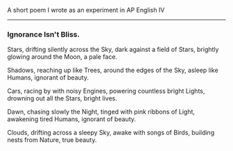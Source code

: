 A short poem I wrote as an experiment in AP English IV

---

### Ignorance Isn't Bliss.

Stars, drifting silently across the
Sky, dark against a field of
Stars, brightly glowing around the
Moon, a pale face.

Shadows, reaching up like
Trees, around the edges of the
Sky, asleep like
Humans, ignorant of beauty.

Cars, racing by with noisy
Engines, powering countless bright
Lights, drowning out all the
Stars, bright lives.

Dawn, chasing slowly the
Night, tinged with pink ribbons of
Light, awakening tired
Humans, ignorant of beauty.

Clouds, drifting across a sleepy
Sky, awake with songs of
Birds, building nests from
Nature, true beauty.
